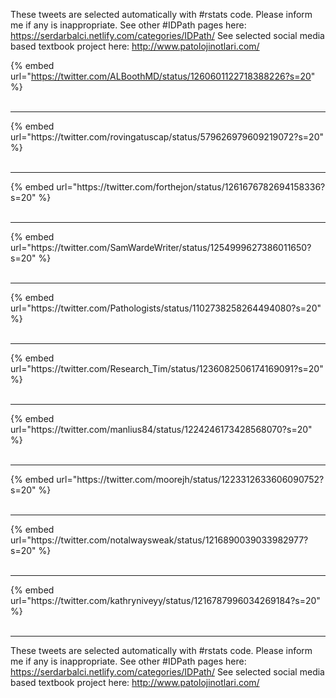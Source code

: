 

These tweets are selected automatically with #rstats code. Please inform me if any is inappropriate.
See other #IDPath pages here: https://serdarbalci.netlify.com/categories/IDPath/ 
See selected social media based textbook project here: http://www.patolojinotlari.com/

{% embed url="https://twitter.com/ALBoothMD/status/1260601122718388226?s=20" %}<br>
<br>
<hr>
{% embed url="https://twitter.com/rovingatuscap/status/579626979609219072?s=20" %}<br>
<br>
<hr>
{% embed url="https://twitter.com/forthejon/status/1261676782694158336?s=20" %}<br>
<br>
<hr>
{% embed url="https://twitter.com/SamWardeWriter/status/1254999627386011650?s=20" %}<br>
<br>
<hr>
{% embed url="https://twitter.com/Pathologists/status/1102738258264494080?s=20" %}<br>
<br>
<hr>
{% embed url="https://twitter.com/Research_Tim/status/1236082506174169091?s=20" %}<br>
<br>
<hr>
{% embed url="https://twitter.com/manlius84/status/1224246173428568070?s=20" %}<br>
<br>
<hr>
{% embed url="https://twitter.com/moorejh/status/1223312633606090752?s=20" %}<br>
<br>
<hr>
{% embed url="https://twitter.com/notalwaysweak/status/1216890039033982977?s=20" %}<br>
<br>
<hr>
{% embed url="https://twitter.com/kathryniveyy/status/1216787996034269184?s=20" %}<br>
<br>
<hr>


These tweets are selected automatically with #rstats code. Please inform me if any is inappropriate.
See other #IDPath pages here: https://serdarbalci.netlify.com/categories/IDPath/ 
See selected social media based textbook project here: http://www.patolojinotlari.com/
